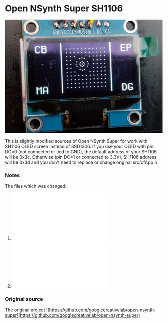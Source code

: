 # Open NSynth Super SH1106

![SH1106](sh1106.jpg)

This is slightly modified sources of Open NSynth Super for work with SH1106 OLED screen instead of SSD1306.
If you use your OLED with pin DC=0 (not connected or tied to GND), the default address of your SH1106 will be 0x3c,
Otherwise (pin DC=1 or connected to 3.3V), SH1106 address will be 0x3d and you don't need to replace or change original src/ofApp.h

### Notes
The files which was changed:
1. ![app/open-nsynth/src/OledScreenDriver.cpp](OledScreenDriver.cpp)
2. ![app/open-nsynth/src/ofApp.h](ofApp.h)

### Original source
The original project ![https://github.com/googlecreativelab/open-nsynth-super](https://github.com/googlecreativelab/open-nsynth-super)
